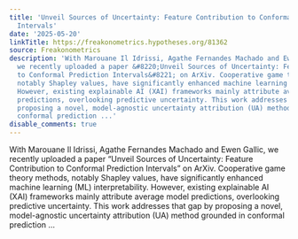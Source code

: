 ```yaml
---
title: 'Unveil Sources of Uncertainty: Feature Contribution to ConformalPrediction
  Intervals'
date: '2025-05-20'
linkTitle: https://freakonometrics.hypotheses.org/81362
source: Freakonometrics
description: 'With Marouane Il Idrissi, Agathe Fernandes Machado and Ewen Gallic,
  we recently uploaded a paper &#8220;Unveil Sources of Uncertainty: Feature Contribution
  to Conformal Prediction Intervals&#8221; on ArXiv. Cooperative game theory methods,
  notably Shapley values, have significantly enhanced machine learning (ML) interpretability.
  However, existing explainable AI (XAI) frameworks mainly attribute average model
  predictions, overlooking predictive uncertainty. This work addresses that gap by
  proposing a novel, model-agnostic uncertainty attribution (UA) method grounded in
  conformal prediction ...'
disable_comments: true
---
```

With Marouane Il Idrissi, Agathe Fernandes Machado and Ewen Gallic, we recently uploaded a paper &#8220;Unveil Sources of Uncertainty: Feature Contribution to Conformal Prediction Intervals&#8221; on ArXiv. Cooperative game theory methods, notably Shapley values, have significantly enhanced machine learning (ML) interpretability. However, existing explainable AI (XAI) frameworks mainly attribute average model predictions, overlooking predictive uncertainty. This work addresses that gap by proposing a novel, model-agnostic uncertainty attribution (UA) method grounded in conformal prediction ...